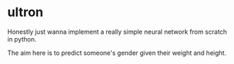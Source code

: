 # ultron
Honestly just wanna implement a really simple neural network from scratch in python.

The aim here is to predict someone's gender given their weight and height.